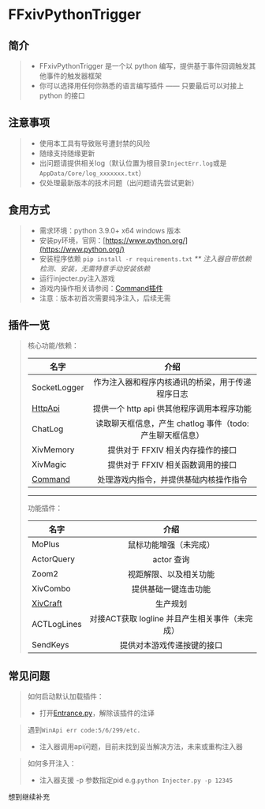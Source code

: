 FFxivPythonTrigger
===

简介
--
> * FFxivPythonTrigger 是一个以 python 编写，提供基于事件回调触发其他事件的触发器框架
> * 你可以选择用任何你熟悉的语言编写插件 —— 只要最后可以对接上 python 的接口

注意事项
---
> * 使用本工具有导致账号遭封禁的风险
> * 随缘支持随缘更新
> * 出问题请提供相关log（默认位置为根目录`InjectErr.log`或是`AppData/Core/log_xxxxxxx.txt`）
> * 仅处理最新版本的技术问题（出问题请先尝试更新）

食用方式
---
> * 需求环境：python 3.9.0+ x64 windows 版本
> * 安装py环境，官网：[https://www.python.org/](https://www.python.org/)
> * 安装程序依赖 `pip install -r requirements.txt` _** 注入器自带依赖检测、安装，无需特意手动安装依赖_
> * 运行injecter.py注入游戏
> * 游戏内操作相关请参阅：[Command插件](plugins/Command)
> * 注意：版本初首次需要纯净注入，后续无需

插件一览
---
> 核心功能/依赖：
> 
> 名字 | 介绍 
> --- |:---:
> SocketLogger| 作为注入器和程序内核通讯的桥梁，用于传递程序日志
> [HttpApi](plugins/HttpApi) | 提供一个 http api 供其他程序调用本程序功能
> ChatLog| 读取聊天框信息，产生 chatlog 事件（todo:产生聊天框信息）
> XivMemory| 提供对于 FFXIV 相关内存操作的接口
> XivMagic| 提供对于 FFXIV 相关函数调用的接口
> [Command](plugins/Command)| 处理游戏内指令，并提供基础内核操作指令
> ---
> 功能插件：
> 
> 名字 | 介绍 
> --- |:---:
> MoPlus| 鼠标功能增强（未完成）
> ActorQuery| actor 查询
> Zoom2| 视距解限、以及相关功能
> XivCombo| 提供基础一键连击功能
> [XivCraft](plugins/XivCraft)| 生产规划
> ACTLogLines| 对接ACT获取 logline 并且产生相关事件（未完成）
> SendKeys| 提供对本游戏传递按键的接口

常见问题
---
> 如何启动默认加载插件：
>* 打开[Entrance.py](Entrance.py)，解除该插件的注译
 
>遇到`WinApi err code:5/6/299/etc.`
>* 注入器调用api问题，目前未找到妥当解决方法，未来或重构注入器
 
>如何多开注入：
>* 注入器支援 -p 参数指定pid e.g.`python Injecter.py -p 12345`
 
想到继续补充
